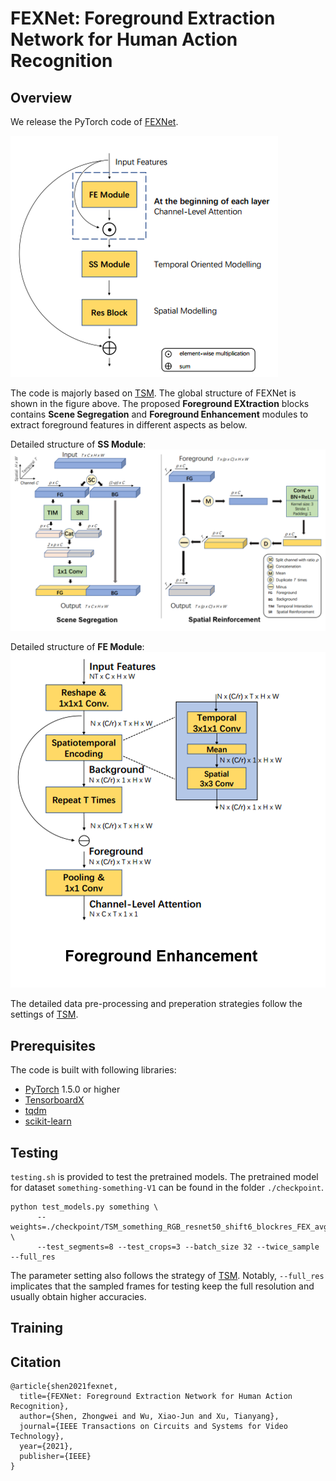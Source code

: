 # FEXNet: Foreground Extraction Network for Human Action Recognition
## Overview
We release the PyTorch code of [FEXNet](https://ieeexplore.ieee.org/abstract/document/9509412). 

![](./images/Global_structure.png)

The code is majorly based on [TSM](https://github.com/mit-han-lab/temporal-shift-module). The global structure of FEXNet is shown in the figure above. The proposed **Foreground EXtraction** blocks contains **Scene Segregation** and **Foreground Enhancement** modules to extract foreground features in different aspects as below.

Detailed structure of **SS Module**:
![](./images/SS.png)

Detailed structure of **FE Module**:
![](./images/FE.png)

The detailed data pre-processing and preperation strategies follow the settings of [TSM](https://github.com/mit-han-lab/temporal-shift-module).

## Prerequisites
The code is built with following libraries:

- [PyTorch](https://pytorch.org/) 1.5.0 or higher
- [TensorboardX](https://github.com/lanpa/tensorboardX)
- [tqdm](https://github.com/tqdm/tqdm.git)
- [scikit-learn](https://scikit-learn.org/stable/)

## Testing
```testing.sh``` is provided to test the pretrained models. The pretrained model for dataset ```something-something-V1``` can be found in the folder ```./checkpoint```.

```
python test_models.py something \
      --weights=./checkpoint/TSM_something_RGB_resnet50_shift6_blockres_FEX_avg_segment8_e50/ckptbest.pth \
      --test_segments=8 --test_crops=3 --batch_size 32 --twice_sample --full_res
```

The parameter setting also follows the strategy of [TSM](https://github.com/mit-han-lab/temporal-shift-module). Notably, ```--full_res``` implicates that the sampled frames for testing keep the full resolution and usually obtain higher accuracies.

## Training


## Citation
```
@article{shen2021fexnet,
  title={FEXNet: Foreground Extraction Network for Human Action Recognition},
  author={Shen, Zhongwei and Wu, Xiao-Jun and Xu, Tianyang},
  journal={IEEE Transactions on Circuits and Systems for Video Technology},
  year={2021},
  publisher={IEEE}
}
```
